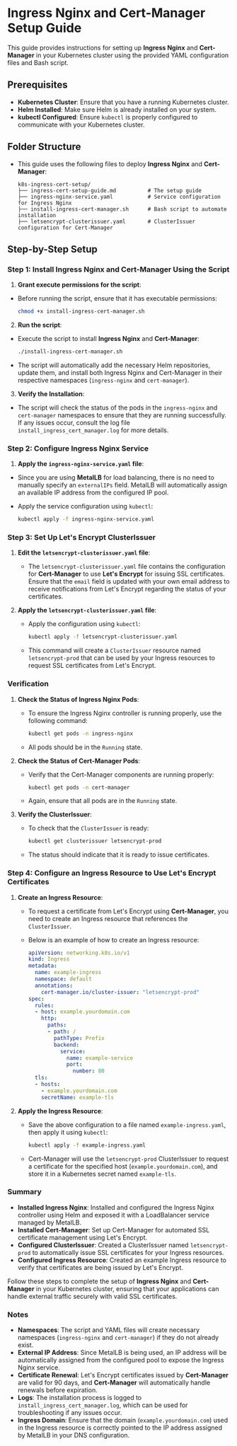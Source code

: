 # Ingress Nginx and Cert-Manager Setup Guide

This guide provides instructions for setting up **Ingress Nginx** and **Cert-Manager** in your Kubernetes cluster using the provided YAML configuration files and Bash script.


## Prerequisites

- **Kubernetes Cluster**: Ensure that you have a running Kubernetes cluster.
- **Helm Installed**: Make sure Helm is already installed on your system.
- **kubectl Configured**: Ensure `kubectl` is properly configured to communicate with your Kubernetes cluster.


## Folder Structure

- This guide uses the following files to deploy **Ingress Nginx** and **Cert-Manager**:

    ```plaintext
    k8s-ingress-cert-setup/
    ├── ingress-cert-setup-guide.md          # The setup guide
    ├── ingress-nginx-service.yaml           # Service configuration for Ingress Nginx
    ├── install-ingress-cert-manager.sh      # Bash script to automate installation
    ├── letsencrypt-clusterissuer.yaml       # ClusterIssuer configuration for Cert-Manager
    ```

## Step-by-Step Setup

### Step 1: Install Ingress Nginx and Cert-Manager Using the Script

1. **Grant execute permissions for the script**:

- Before running the script, ensure that it has executable permissions:

   ```bash
   chmod +x install-ingress-cert-manager.sh
   ```

2. **Run the script**:

- Execute the script to install **Ingress Nginx** and **Cert-Manager**:

    ```bash
    ./install-ingress-cert-manager.sh
    ```

- The script will automatically add the necessary Helm repositories, update them, and install both Ingress Nginx and Cert-Manager in their respective namespaces (`ingress-nginx` and `cert-manager`).

3. **Verify the Installation**:

- The script will check the status of the pods in the `ingress-nginx` and `cert-manager` namespaces to ensure that they are running successfully. If any issues occur, consult the log file `install_ingress_cert_manager.log` for more details.

### Step 2: Configure Ingress Nginx Service

1. **Apply the `ingress-nginx-service.yaml` file**:

- Since you are using **MetalLB** for load balancing, there is no need to manually specify an `externalIPs` field. MetalLB will automatically assign an available IP address from the configured IP pool.

- Apply the service configuration using `kubectl`:

    ```bash
    kubectl apply -f ingress-nginx-service.yaml
    ```

### Step 3: Set Up Let's Encrypt ClusterIssuer

1. **Edit the `letsencrypt-clusterissuer.yaml` file**:

   - The `letsencrypt-clusterissuer.yaml` file contains the configuration for **Cert-Manager** to use **Let's Encrypt** for issuing SSL certificates. Ensure that the `email` field is updated with your own email address to receive notifications from Let's Encrypt regarding the status of your certificates.

2. **Apply the `letsencrypt-clusterissuer.yaml` file**:

   - Apply the configuration using `kubectl`:

     ```bash
     kubectl apply -f letsencrypt-clusterissuer.yaml
     ```

   - This command will create a `ClusterIssuer` resource named `letsencrypt-prod` that can be used by your Ingress resources to request SSL certificates from Let's Encrypt.

### Verification

1. **Check the Status of Ingress Nginx Pods**:

   - To ensure the Ingress Nginx controller is running properly, use the following command:

     ```bash
     kubectl get pods -n ingress-nginx
     ```

   - All pods should be in the `Running` state.

2. **Check the Status of Cert-Manager Pods**:

   - Verify that the Cert-Manager components are running properly:

     ```bash
     kubectl get pods -n cert-manager
     ```

   - Again, ensure that all pods are in the `Running` state.

3. **Verify the ClusterIssuer**:

   - To check that the `ClusterIssuer` is ready:

     ```bash
     kubectl get clusterissuer letsencrypt-prod
     ```

   - The status should indicate that it is ready to issue certificates.

### Step 4: Configure an Ingress Resource to Use Let's Encrypt Certificates

1. **Create an Ingress Resource**:

   - To request a certificate from Let's Encrypt using **Cert-Manager**, you need to create an Ingress resource that references the `ClusterIssuer`.
   - Below is an example of how to create an Ingress resource:

     ```yaml
     apiVersion: networking.k8s.io/v1
     kind: Ingress
     metadata:
       name: example-ingress
       namespace: default
       annotations:
         cert-manager.io/cluster-issuer: "letsencrypt-prod"
     spec:
       rules:
       - host: example.yourdomain.com
         http:
           paths:
           - path: /
             pathType: Prefix
             backend:
               service:
                 name: example-service
                 port:
                   number: 80
       tls:
       - hosts:
         - example.yourdomain.com
         secretName: example-tls
     ```

2. **Apply the Ingress Resource**:

   - Save the above configuration to a file named `example-ingress.yaml`, then apply it using `kubectl`:

     ```bash
     kubectl apply -f example-ingress.yaml
     ```

   - Cert-Manager will use the `letsencrypt-prod` ClusterIssuer to request a certificate for the specified host (`example.yourdomain.com`), and store it in a Kubernetes secret named `example-tls`.

### Summary

- **Installed Ingress Nginx**: Installed and configured the Ingress Nginx controller using Helm and exposed it with a LoadBalancer service managed by MetalLB.
- **Installed Cert-Manager**: Set up Cert-Manager for automated SSL certificate management using Let's Encrypt.
- **Configured ClusterIssuer**: Created a ClusterIssuer named `letsencrypt-prod` to automatically issue SSL certificates for your Ingress resources.
- **Configured Ingress Resource**: Created an example Ingress resource to verify that certificates are being issued by Let's Encrypt.

Follow these steps to complete the setup of **Ingress Nginx** and **Cert-Manager** in your Kubernetes cluster, ensuring that your applications can handle external traffic securely with valid SSL certificates.

### Notes

- **Namespaces**: The script and YAML files will create necessary namespaces (`ingress-nginx` and `cert-manager`) if they do not already exist.
- **External IP Address**: Since MetalLB is being used, an IP address will be automatically assigned from the configured pool to expose the Ingress Nginx service.
- **Certificate Renewal**: Let's Encrypt certificates issued by **Cert-Manager** are valid for 90 days, and **Cert-Manager** will automatically handle renewals before expiration.
- **Logs**: The installation process is logged to `install_ingress_cert_manager.log`, which can be used for troubleshooting if any issues occur.
- **Ingress Domain**: Ensure that the domain (`example.yourdomain.com`) used in the Ingress resource is correctly pointed to the IP address assigned by MetalLB in your DNS configuration.
